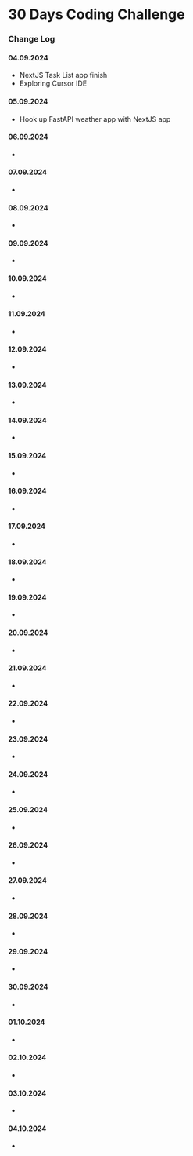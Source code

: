 # 30 Days Coding Challenge

### Change Log

#### 04.09.2024

- NextJS Task List app finish
- Exploring Cursor IDE

#### 05.09.2024
- Hook up FastAPI weather app with NextJS app

#### 06.09.2024

-

#### 07.09.2024

-

#### 08.09.2024

-

#### 09.09.2024

-

#### 10.09.2024

-

#### 11.09.2024

-

#### 12.09.2024

-

#### 13.09.2024

-

#### 14.09.2024

-

#### 15.09.2024

-

#### 16.09.2024

-

#### 17.09.2024

-

#### 18.09.2024

-

#### 19.09.2024

-

#### 20.09.2024

-

#### 21.09.2024

-

#### 22.09.2024

-

#### 23.09.2024

-

#### 24.09.2024

-

#### 25.09.2024

-

#### 26.09.2024

-

#### 27.09.2024

-

#### 28.09.2024

-

#### 29.09.2024

-

#### 30.09.2024

-

#### 01.10.2024

-

#### 02.10.2024

-

#### 03.10.2024

-

#### 04.10.2024

-
